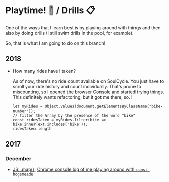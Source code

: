 # Playtime! 🎳 / Drills 📋

One of the ways that I learn best is by playing around with things and then also by doing drills (I still swim drills in the pool, for example). 

So, that is what I am going to do on this branch! 

## 2018

* How many rides have I taken?

   As of now, there's no ride count available on SoulCycle. You just have to scroll your ride history and count individually. That's prone to miscounting, so I opened the browser Console and started trying things. This definitely wants refactoring, but it got me there, so. !
   
   ```
   let myRides = Object.values(document.getElementsByClassName("bike-number"));
   // filter the Array by the presence of the word "bike"
   const ridesTaken = myRides.filter(bike => bike.innerText.includes('bike'));
   ridesTaken.length
   ```


## 2017

### December

* [JS: .map()](javascript-map.html), [Chrome console log of me playing around with `const hogsmeade`](jsmap-hogsmeade.txt)
